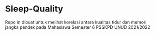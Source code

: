 # Sleep-Quality
Repo in dibuat untuk melihat korelasi antara kualitas tidur dan memori jangka pendek pada Mahasiswa Semester 6 PSSKPD UNUD 2021/2022
